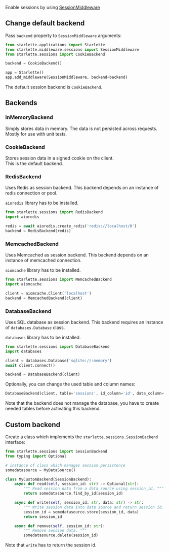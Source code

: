 Enable sessions by using [SessionMiddleware](middleware.md#sessionmiddleware)

## Change default backend

Pass `backend` property to `SessionMiddleware` arguments:

```python
from starlette.applications import Starlette
from starlette.middleware.sessions import SessionMiddleware
from starlette.sessions import CookieBackend

backend = CookieBackend()

app = Starlette()
app.add_middleware(SessionMiddleware, backend=backend)
```

The default session backend is `CookieBackend`.

## Backends

### InMemoryBackend

Simply stores data in memory. The data is not persisted across requests. 
Mostly for use with unit tests.

### CookieBackend

Stores session data in a signed cookie on the client.  
This is the default backend.

### RedisBackend

Uses Redis as session backend. This backend depends on an instance of 
redis connection or pool. 

`aioredis` library has to be installed.

```python
from starlette.sessions import RedisBackend
import aioredis

redis = await aioredis.create_redis('redis://localhost/0')
backend = RedisBackend(redis)
```

### MemcachedBackend

Uses Memcached as session backend. This backend depends on an instance of 
memcached connection. 

`aiomcache` library has to be installed.

```python
from starlette.sessions import MemcachedBackend
import aiomcache

client = aiomcache.Client('localhost')
backend = MemcachedBackend(client)
```

### DatabaseBackend

Uses SQL database as session backend. This backend requires an instance of 
`databases.Database` class. 

`databases` library has to be installed.

```python
from starlette.sessions import DatabaseBackend
import databases

client = databases.Database('sqlite://:memory')
await client.connect()

backend = DatabaseBackend(client)
```

Optionally, you can change the used table and column names:
```python
DatabaseBackend(client, table='sessions', id_column='id', data_column='data')
```

Note that the backend does not manage the database, you have to create 
needed tables before activating this backend.
 

## Custom backend

Create a class which implements the `starlette.sessions.SessionBackend` interface:

```python
from starlette.sessions import SessionBackend
from typing import Optional

# instance of class which manages session persistence
somedatasource = MyDataSource()

class MyCustomBackend(SessionBackend):
    async def read(self, session_id: str) -> Optional[str]:
        """ Read session data from a data source using session_id. """
        return somedatasource.find_by_id(session_id)

    async def write(self, session_id: str, data: str) -> str:
        """ Write session data into data source and return session id. """
        session_id = somedatasource.store(session_id, data)
        return session_id

    async def remove(self, session_id: str):
        """ Remove session data. """
        somedatasource.delete(session_id)
```

Note that `write` has to return the session id. 
